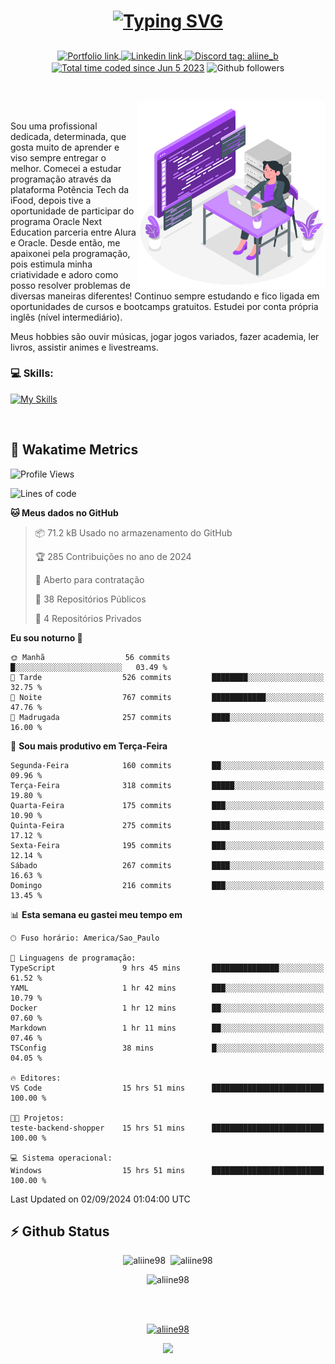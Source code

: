 # <p align = "center"><a href="https://git.io/typing-svg"><img src="https://readme-typing-svg.demolab.com?font=Space+Mono&size=28&pause=1000&duration=4000&color=8E58F7&vCenter=true&width=500&lines=%E2%9C%A8+Ol%C3%A1%2C+sou+Aline+Bevilacqua;%E2%9C%A8+Desenvolvedora+Web!" alt="Typing SVG" /></a></p>

<p align = "center">
    <a href="https://aliine98.github.io" target="_blank">
        <img alt="Portfolio link" align="center" src = "https://img.shields.io/badge/portfolio-8A2BE2?style=for-the-badge">
    </a>
    <a href="https://www.linkedin.com/in/aline-bevilacqua/" target="_blank">
        <img alt="Linkedin link" align="center" src = "https://img.shields.io/badge/LinkedIn-0077B5?style=for-the-badge&logo=linkedin&logoColor=white">
    </a>
    <a href="https://discord.com/" target="_blank">
        <img alt="Discord tag: aliine_b" align="center" src="https://img.shields.io/badge/-aliine__b-5865f2?style=flat-square&logo=Discord&logoColor=FFF" height="28">
    </a>
    <a href="https://wakatime.com/@aliine"><img src="https://wakatime.com/badge/user/d705bdc6-1244-4026-9380-8de8c1599f8d.svg?style=for-the-badge" alt="Total time coded since Jun 5 2023" align="center"/></a>
    <img alt="Github followers" align="center" src="https://img.shields.io/github/followers/Aliine98?style=for-the-badge&color=bf0f47&logo=github&logoColor=white">
</p><br>

<a href="https://storyset.com/"><img src="./assets/coding-amico.svg" width="300" align="right"></a>

<div align="left">
<br>

Sou uma profissional dedicada, determinada, que gosta muito de aprender e viso sempre entregar o melhor. Comecei a estudar programação através da plataforma Potência Tech da iFood, depois tive a oportunidade de participar do programa Oracle Next Education parceria entre Alura e Oracle. Desde então, me apaixonei pela programação, pois estimula minha criatividade e adoro como posso resolver problemas de diversas maneiras diferentes! Continuo sempre estudando e fico ligada em oportunidades de cursos e bootcamps gratuitos.
Estudei por conta própria inglês (nível intermediário).

Meus hobbies são ouvir músicas, jogar jogos variados, fazer academia, ler livros, assistir animes e livestreams.

### 💻 Skills:
[![My Skills](https://skillicons.dev/icons?i=html,css,js,bootstrap,tailwind,ts,mysql,angular,next,nuxt,express,mongo,java)](https://skillicons.dev)
</div>
<br>

## 🚀 Wakatime Metrics

<!--START_SECTION:waka-->
![Profile Views](http://img.shields.io/badge/Visualizac%C3%B5es%20do%20perfil-0-blue)

![Lines of code](https://img.shields.io/badge/Desde%20o%20Hello%20World%20eu%20escrevi-332.0%20thousand%20linhas%20de%20c%C3%B3digo-blue)

**🐱 Meus dados no GitHub** 

> 📦 71.2 kB Usado no armazenamento do GitHub 
 > 
> 🏆 285 Contribuições no ano de 2024
 > 
> 💼 Aberto para contratação
 > 
> 📜 38 Repositórios Públicos 
 > 
> 🔑 4 Repositórios Privados 
 > 
**Eu sou noturno 🦉** 

```text
🌞 Manhã                  56 commits          █░░░░░░░░░░░░░░░░░░░░░░░░   03.49 % 
🌆 Tarde                  526 commits         ████████░░░░░░░░░░░░░░░░░   32.75 % 
🌃 Noite                  767 commits         ████████████░░░░░░░░░░░░░   47.76 % 
🌙 Madrugada              257 commits         ████░░░░░░░░░░░░░░░░░░░░░   16.00 % 
```
📅 **Sou mais produtivo em Terça-Feira** 

```text
Segunda-Feira            160 commits         ██░░░░░░░░░░░░░░░░░░░░░░░   09.96 % 
Terça-Feira              318 commits         █████░░░░░░░░░░░░░░░░░░░░   19.80 % 
Quarta-Feira             175 commits         ███░░░░░░░░░░░░░░░░░░░░░░   10.90 % 
Quinta-Feira             275 commits         ████░░░░░░░░░░░░░░░░░░░░░   17.12 % 
Sexta-Feira              195 commits         ███░░░░░░░░░░░░░░░░░░░░░░   12.14 % 
Sábado                   267 commits         ████░░░░░░░░░░░░░░░░░░░░░   16.63 % 
Domingo                  216 commits         ███░░░░░░░░░░░░░░░░░░░░░░   13.45 % 
```


📊 **Esta semana eu gastei meu tempo em** 

```text
🕑︎ Fuso horário: America/Sao_Paulo

💬 Linguagens de programação: 
TypeScript               9 hrs 45 mins       ███████████████░░░░░░░░░░   61.52 % 
YAML                     1 hr 42 mins        ███░░░░░░░░░░░░░░░░░░░░░░   10.79 % 
Docker                   1 hr 12 mins        ██░░░░░░░░░░░░░░░░░░░░░░░   07.60 % 
Markdown                 1 hr 11 mins        ██░░░░░░░░░░░░░░░░░░░░░░░   07.46 % 
TSConfig                 38 mins             █░░░░░░░░░░░░░░░░░░░░░░░░   04.05 % 

🔥 Editores: 
VS Code                  15 hrs 51 mins      █████████████████████████   100.00 % 

🐱‍💻 Projetos: 
teste-backend-shopper    15 hrs 51 mins      █████████████████████████   100.00 % 

💻 Sistema operacional: 
Windows                  15 hrs 51 mins      █████████████████████████   100.00 % 
```


 Last Updated on 02/09/2024 01:04:00 UTC
<!--END_SECTION:waka-->
 
## ⚡ Github Status

<p align="center"><img src="https://my-github-readme-stats-aliine98.vercel.app/api?username=aliine98&show_icons=true&locale=en&theme=radical" alt="aliine98" />&nbsp;&nbsp;<img src="https://my-github-readme-stats-aliine98.vercel.app/api/top-langs?username=aliine98&show_icons=true&locale=en&layout=compact&theme=radical&exclude_repo=my-github-readme-stats,my-github-readme-streak-stats,github-readme-streak-stats,ajax-com-js-puro" alt="aliine98" /></p>

<p align="center"><img src="https://streak-stats.demolab.com?user=aliine98&theme=radical" alt="aliine98" /></p>

<br><br>
<p align="center"> <a href="https://github.com/ryo-ma/github-profile-trophy" target="_blank"><img src="https://github-profile-trophy.vercel.app/?username=aliine98&theme=radical&column=4" alt="aliine98" /></a> </p>

<p align="center"><img src="https://media4.giphy.com/media/C1bBFL2dMQxA4/giphy.gif?cid=ecf05e47z7xqxd7gboyuplq95r7v869x9bi8msk1upllpme2&ep=v1_gifs_search&rid=giphy.gif&ct=g" width="700"></p>
